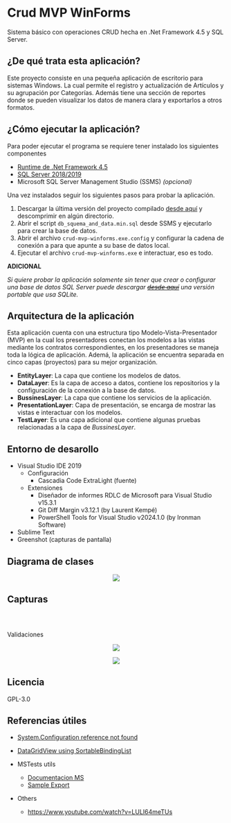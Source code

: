 # Crud MVP WinForms

Sistema básico con operaciones CRUD hecha en .Net Framework 4.5 y SQL Server.

## ¿De qué trata esta aplicación? 

Este proyecto consiste en una pequeña aplicación de escritorio para sistemas Windows. La 
cual permite el registro y actualización de Artículos y su agrupación por Categorías. Además
tiene una sección de reportes donde se pueden visualizar los datos de manera clara y exportarlos
a otros formatos.

## ¿Cómo ejecutar la aplicación?

Para poder ejecutar el programa se requiere tener instalado los siguientes componentes

* [Runtime de .Net Framework 4.5](https://www.microsoft.com/es-ar/download/details.aspx?id=42642)
* [SQL Server 2018/2019](https://www.microsoft.com/es-ar/download/details.aspx?id=101064)
* Microsoft SQL Server Management Studio (SSMS) *(opcional)*

Una vez instalados seguir los siguientes pasos para probar la aplicación.

1. Descargar la última versión del proyecto compilado [desde aquí](https://github.com/manuel-chinchi/crud-mvp-winforms/releases) y descomprimir
en algún directorio.
2. Abrir el script `db_squema_and_data.min.sql` desde SSMS y ejecutarlo
para crear la base de datos.
3. Abrir el archivo `crud-mvp-winforms.exe.config` y configurar la cadena de
conexión a para que apunte a su base de datos local.
4. Ejecutar el archivo `crud-mvp-winforms.exe` e interactuar, eso es todo.

**ADICIONAL**

*Si quiere probar la aplicación solamente sin tener que crear o configurar una
base de datos SQL Server puede descargar ~~[desde aquí]()~~ una versión portable
que usa SQLite.*

## Arquitectura de la aplicación

Esta aplicación cuenta con una estructura tipo Modelo-Vista-Presentador (MVP) 
en la cual los presentadores conectan los modelos a las vistas mediante 
los contratos correspondientes, en los presentadores se maneja toda la lógica
de aplicación. 
Ademá, la aplicación se encuentra separada en cinco capas (proyectos) para su mejor organización.
 
 - **EntityLayer**: La capa que contiene los modelos de datos.
 - **DataLayer**: Es la capa de acceso a datos, contiene los repositorios y la configuración
 de la conexión a la base de datos.
 - **BussinesLayer**: La capa que contiene los servicios de la aplicación. 
 - **PresentationLayer**: Capa de presentación, se encarga de mostrar las vistas
   e interactuar con los modelos. 
 - **TestLayer**: Es una capa adicional que contiene algunas pruebas relacionadas a la capa
 de *BussinesLayer*.

## Entorno de desarollo

* Visual Studio IDE 2019
  * Configuración
    * Cascadia Code ExtraLight (fuente)
  * Extensiones
    * Diseñador de informes RDLC de Microsoft para Visual Studio v15.3.1
    * Git Diff Margin v3.12.1 (by Laurent Kempé)
    * PowerShell Tools for Visual Studio v2024.1.0 (by Ironman Software)
* Sublime Text
* Greenshot (capturas de pantalla)

## Diagrama de clases

<p align="center">
    <img src="resources/ClassDiagram.png">
</p>


## Capturas

<p align="center">
    <img src="resources/screenshots/ArticleListView.png" alt="">
</p>
<p align="center">
    <img src="resources/screenshots/ArticleCreateView.png" alt="">
</p>
<p align="center">
    <img src="resources/screenshots/ReportView.png" alt="">
</p>
Validaciones
<p align="center">
    <img src="resources/screenshots/ErrorMessage-ArticleCreateView.png">
</p>
<p align="center">
    <img src="resources/screenshots/SuccessMessage-ArticleListView.png">
</p>

## Licencia
  GPL-3.0


## Referencias útiles

- [System.Configuration reference not found](https://stackoverflow.com/questions/4431034/configurationmanager-not-found)
- [DataGridView using SortableBindingList](https://stackoverflow.com/questions/23661195/datagridview-using-sortablebindinglist)

- MSTests utils
  - [Documentacion MS](https://learn.microsoft.com/en-us/visualstudio/test/vstest-console-options?view=vs-2022)
  - [Sample Export](https://stackoverflow.com/questions/56958300/how-do-i-save-test-results-from-test-explorer-in-visual-studio-2017)

- Others
  - https://www.youtube.com/watch?v=LULI64meTUs
